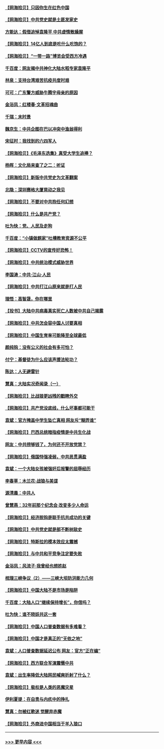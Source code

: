 #### [【网海拾贝】只因你生在红色中国](../pages/nsc993/n12979096.md?t=05281301) 
#### [【网海拾贝】中共党史就是土匪发家史](../pages/nsc993/n12976478.md?t=05281301) 
#### [方能达：假借追悼袁隆平 中共虚情散臊腥](../pages/nsc993/n12976396.md?t=05281301) 
#### [【网海拾贝】14亿人到底是吃什么吃饱的？](../pages/nsc993/n12974125.md?t=05281301) 
#### [【网海拾贝】“一带一路”博览会受西方冷遇](../pages/nsc993/n12971787.md?t=05281301) 
#### [千百度：网友揭中共神化大陆水稻专家袁隆平](../pages/nsc993/n12971733.md?t=05281301) 
#### [林泉：支持台湾艰苦抗疫共度时艰](../pages/nsc993/n12971350.md?t=05281301) 
#### [可可：广东警方威胁牛腾宇母亲的原因](../pages/nsc993/n12971100.md?t=05281301) 
#### [金浴凤：红楼春·文革招魂曲](../pages/nsc993/n12970354.md?t=05281301) 
#### [千瑞：末时景](../pages/nsc993/n12970337.md?t=05281301) 
#### [魏京生：中共企图在巴以冲突中渔翁得利](../pages/nsc993/n12970286.md?t=05281301) 
#### [宋征时：我找到的六四军人](../pages/nsc993/n12970213.md?t=05281301) 
#### [【网海拾贝】《毛泽东选集》真受大学生追捧？](../pages/nsc993/n12968779.md?t=05281301) 
#### [杨晖：文化局来查了之二：听证](../pages/nsc993/n12966528.md?t=05281301) 
#### [【网海拾贝】新版中共党史为文革翻案](../pages/nsc993/n12967526.md?t=05281301) 
#### [北隐：深圳赛格大厦晃动之我见](../pages/nsc993/n12967393.md?t=05281301) 
#### [【网海拾贝】不要对中共抱任何幻想](../pages/nsc993/n12965222.md?t=05281301) 
#### [【网海拾贝】什么是共产党？](../pages/nsc993/n12962781.md?t=05281301) 
#### [吐为快：党、人民及走狗](../pages/nsc993/n12962747.md?t=05281301) 
#### [千百度：“小镇做题家”吐槽教育资源不公平](../pages/nsc993/n12962705.md?t=05281301) 
#### [【网海拾贝】CCTV的宣传好恐怖！](../pages/nsc993/n12959984.md?t=05281301) 
#### [【网海拾贝】中共统治模式威胁世界](../pages/nsc993/n12957622.md?t=05281301) 
#### [李国涛：中共‧江山‧人民](../pages/nsc993/n12957502.md?t=05281301) 
#### [【网海拾贝】中共打江山原来就是打人民](../pages/nsc993/n12954345.md?t=05281301) 
#### [理悟：高智晟，你在哪里](../pages/nsc993/n12953115.md?t=05281301) 
#### [【投书】大陆中共病毒真实死亡人数被中共自己揭露](../pages/nsc993/n12953050.md?t=05281301) 
#### [【网海拾贝】中共怎会容中国人讨要真相](../pages/nsc993/n12952161.md?t=05281301) 
#### [【网海拾贝】中国生育率可能降至全球最低](../pages/nsc993/n12948793.md?t=05281301) 
#### [颜纯钩：没有公义的社会有多可怕？](../pages/nsc993/n12947626.md?t=05281301) 
#### [付宁：基督徒为什么应该声援法轮功？](../pages/nsc993/n12947233.md?t=05281301) 
#### [陈达：人无避雷针](../pages/nsc993/n12947098.md?t=05281301) 
#### [慧真：大陆实况奇闻录（一）](../pages/nsc993/n12945811.md?t=05281301) 
#### [【网海拾贝】比战狼更凶残的戳瞎外交](../pages/nsc993/n12945717.md?t=05281301) 
#### [【网海拾贝】共产党没底线，什么坏事都可能干](../pages/nsc993/n12942090.md?t=05281301) 
#### [袁斌：官方掩盖中学生坠亡真相 网友斥“糊弄谁”](../pages/nsc993/n12942029.md?t=05281301) 
#### [【网海拾贝】巴西总统暗指疫情是中共生化战](../pages/nsc993/n12938999.md?t=05281301) 
#### [网友：中共捞够钱了，为何还不开放党禁？](../pages/nsc993/n12938952.md?t=05281301) 
#### [【网海拾贝】俄国恃强凌弱，中共恶贯满盈](../pages/nsc993/n12936626.md?t=05281301) 
#### [袁斌：一个大陆女孩被强奸后报警的屈辱经历](../pages/nsc993/n12936547.md?t=05281301) 
#### [李春草：木兰花·战狼与美谍](../pages/nsc993/n12935995.md?t=05281301) 
#### [源清晨：中共人](../pages/nsc993/n12935589.md?t=05281301) 
#### [曾慧燕：32年前那个纪念会 改变多少人命运](../pages/nsc993/n12934233.md?t=05281301) 
#### [【网海拾贝】经济脱钩是联手抗共成功的关键](../pages/nsc993/n12934176.md?t=05281301) 
#### [【网海拾贝】中共党史就是部不断树敌史](../pages/nsc993/n12932844.md?t=05281301) 
#### [【网海拾贝】特斯拉的模本效应太震撼](../pages/nsc993/n12925626.md?t=05281301) 
#### [【网海拾贝】与中共和平竞争注定要失败](../pages/nsc993/n12923326.md?t=05281301) 
#### [金浴凤：风流子‧我曾经也想姓赵](../pages/nsc993/n12920911.md?t=05281301) 
#### [梳理三峡争议（2）——三峡大坝防洪能力几何](../pages/nsc993/n12920173.md?t=05281301) 
#### [【网海拾贝】中国大陆不是市场是陷阱](../pages/nsc993/n12920143.md?t=05281301) 
#### [千百度：大陆人口“继续保持增长”，你信吗？](../pages/nsc993/n12918946.md?t=05281301) 
#### [吐为快：谁不晓妖共这一套](../pages/nsc993/n12918941.md?t=05281301) 
#### [【网海拾贝】中国人口普查数据有多难看？](../pages/nsc993/n12917822.md?t=05281301) 
#### [【网海拾贝】中国才是真正的“无依之地”](../pages/nsc993/n12915845.md?t=05281301) 
#### [袁斌：人口普查数据延迟公布 网友：官方“正在编”](../pages/nsc993/n12915748.md?t=05281301) 
#### [【网海拾贝】西方联合军演震慑中共](../pages/nsc993/n12913466.md?t=05281301) 
#### [袁斌：出生率降低大陆网民喊爽折射了什么？](../pages/nsc993/n12913365.md?t=05281301) 
#### [【网海拾贝】极权是人类的恶魔灾星](../pages/nsc993/n12910697.md?t=05281301) 
#### [伊利夏提：在自责与内疚中的挣扎](../pages/nsc993/n12910493.md?t=05281301) 
#### [慧真：勿被红歌迷 觉醒弃赤魔](../pages/nsc993/n12910485.md?t=05281301) 
#### [【网海拾贝】外商进中国相当于羊入狼口](../pages/nsc993/n12908274.md?t=05281301) 

----
#### [ >>> 更早内容 <<< ](../indexes/nsc993-earlier.md)
